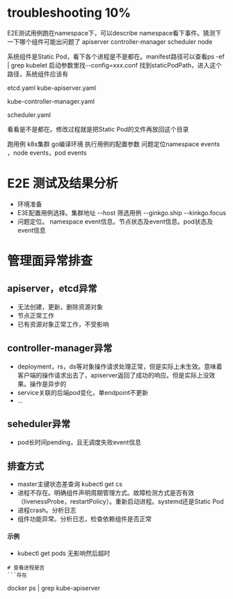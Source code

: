 # troubleshooting 10%

E2E测试用例跑在namespace下，可以describe namespace看下事件。猜测下一下哪个组件可能出问题了
apiserver
controller-manager
scheduler
node

系统组件是Static Pod，看下各个进程是不是都在。manifest路径可以查看ps -ef | grep kubelet 启动参数里找--config=xxx.conf
找到staticPodPath，进入这个路径，系统组件应该有 

etcd.yaml
kube-apiserver.yaml

kube-controller-manager.yaml

scheduler.yaml

看看是不是都在。修改过程就是把Static Pod的文件再放回这个目录

跑用例 
k8s集群
go编译环境
执行用例的配置参数
问题定位namespace events ，node events，pod events


# E2E 测试及结果分析
- 环境准备
- E3E配置用例选择。集群地址 --host 筛选用例 --ginkgo.ship --kinkgo.focus
- 问题定位。 namespace  event信息。节点状态及event信息。pod状态及event信息

# 管理面异常排查

## apiserver，etcd异常
- 无法创建，更新，删除资源对象
- 节点正常工作
- 已有资源对象正常工作，不受影响

## controller-manager异常
- deployment，rs，ds等对象操作请求处理正常，但是实际上未生效。意味着客户端的操作请求出去了，apiserver返回了成功的响应。但是实际上没效果。操作是异步的
- service关联的后端pod变化，单endpoint不更新
- ...

## seheduler异常
- pod长时间pending，且无调度失败event信息

## 排查方式
- master主键状态差查询 kubectl get cs
- 进程不存在。明确组件声明周期管理方式。故障检测方式是否有效（livenessProbe，restartPolicy）。重新启动进程。systemd还是Static Pod
- 进程crash。分析日志
- 组件功能异常。分析日志，检查依赖组件是否正常

#### 示例
- kubectl get pods 无影响然后超时
  

```
# 查看进程是否
```存在
```
docker ps | grep kube-apiserver
```












